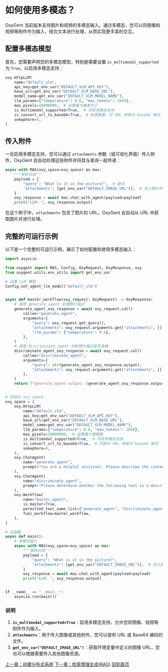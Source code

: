 # 如何使用多模态？

OxyGent 当前版本支持图片和视频的多模态输入。通过多模态，您可以将图像和视频等附件作为输入，结合文本进行处理，从而实现更丰富的交互。

## 配置多模态模型

首先，您需要声明您的多模态模型，特别是需要设置 `is_multimodal_supported` 为 `True`，以启用多模态支持：

```python
oxy.HttpLLM(
    name="default_vlm",
    api_key=get_env_var("DEFAULT_VLM_API_KEY"),
    base_url=get_env_var("DEFAULT_VLM_BASE_URL"),
    model_name=get_env_var("DEFAULT_VLM_MODEL_NAME"),
    llm_params={"temperature": 0.6, "max_tokens": 2048},
    max_pixels=10000000,  # 设置最大像素大小
    is_multimodal_supported=True,  # 开启多模态支持
    is_convert_url_to_base64=True,  # 如果需要，将 URL 转换为 base64 格式
    semaphore=4,
)
```

## 传入附件

一旦启用多模态支持，您可以通过 `attachments` 参数（或可视化界面）传入附件，OxyGent 会自动处理这些附件并将其与查询一起传递：

```python
async with MAS(oxy_space=oxy_space) as mas:
    """单轮对话"""
    payload = {
        "query": "What is it in the picture?",  # 提问
        "attachments": [get_env_var("DEFAULT_IMAGE_URL")],  # 传入图片附件
    }
    oxy_response = await mas.chat_with_agent(payload=payload)
    print("LLM: ", oxy_response.output)
```

在这个例子中，`attachments` 包含了图片的 URL，OxyGent 会自动从 URL 中获取图片并进行处理。

## 完整的可运行示例

以下是一个完整的可运行示例，展示了如何配置和使用多模态输入：

```python
import asyncio

from oxygent import MAS, Config, OxyRequest, OxyResponse, oxy
from oxygent.utils.env_utils import get_env_var

# 设置 LLM 模型
Config.set_agent_llm_model("default_vlm")


async def master_workflow(oxy_request: OxyRequest) -> OxyResponse:
    # 调用 generate_agent 处理图片描述
    generate_agent_oxy_response = await oxy_request.call(
        callee="generate_agent",
        arguments={
            "query": oxy_request.get_query(),
            "attachments": oxy_request.arguments.get("attachments", []),
            "llm_params": {"temperature": 0.6},
        },
    )
    # 调用 discriminate_agent 判断图片描述是否准确
    discriminate_agent_oxy_response = await oxy_request.call(
        callee="discriminate_agent",
        arguments={
            "query": str(generate_agent_oxy_response.output),
            "attachments": oxy_request.arguments.get("attachments", []),
        },
    )
    return f"generate_agent output: {generate_agent_oxy_response.output} \n discriminate_agent output: {discriminate_agent_oxy_response.output}"


# 初始化 oxy_space
oxy_space = [
    oxy.HttpLLM(
        name="default_vlm",
        api_key=get_env_var("DEFAULT_VLM_API_KEY"),
        base_url=get_env_var("DEFAULT_VLM_BASE_URL"),
        model_name=get_env_var("DEFAULT_VLM_MODEL_NAME"),
        llm_params={"temperature": 0.6, "max_tokens": 2048},
        max_pixels=10000000,  # 设置最大像素数
        is_multimodal_supported=True,  # 开启多模态支持
        is_convert_url_to_base64=True,  # 将图片 URL 转换为 base64 格式
        semaphore=4,
    ),
    oxy.ChatAgent(
        name="generate_agent",
        prompt="You are a helpful assistant. Please describe the content of the image in detail.",
    ),
    oxy.ChatAgent(
        name="discriminate_agent",
        prompt="Please determine whether the following text is a description of the content of the image. If it is, please output 'True', otherwise output 'False'.",
    ),
    oxy.Workflow(
        name="master_agent",
        is_master=True,
        permitted_tool_name_list=["generate_agent", "discriminate_agent"],
        func_workflow=master_workflow,
    ),
]

# 主函数
async def main():
    # 多模态输入
    async with MAS(oxy_space=oxy_space) as mas:
        """单轮对话"""
        payload = {
            "query": "What is it in the picture?",
            "attachments": [get_env_var("DEFAULT_IMAGE_URL")],  # 传入图片 URL
        }
        oxy_response = await mas.chat_with_agent(payload=payload)
        print("LLM: ", oxy_response.output)


if __name__ == "__main__":
    asyncio.run(main())
```

### 说明

1. **`is_multimodal_supported=True`**：启用多模态支持，允许您将图像、视频等附件作为输入。
2. **`attachments`**：用于传入图像或其他附件。您可以提供 URL 或 Base64 编码的文件。
3. **`get_env_var("DEFAULT_IMAGE_URL")`**：获取环境变量中定义的图像 URL，您也可以根据需要传入其他图像资源。


[上一章：创建分布式系统](./11_dstributed.md)
[下一章：检索增强生成(RAG)](./12_rag.md)
[回到首页](./readme.md)

